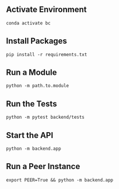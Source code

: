 
## Activate Environment 
```
conda activate bc
```

## Install Packages
```
pip install -r requirements.txt
```

## Run a Module
```
python -m path.to.module
```

## Run the Tests

```
python -m pytest backend/tests
```

## Start the API
```
python -m backend.app
```

## Run a Peer Instance
```
export PEER=True && python -m backend.app
```

